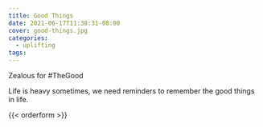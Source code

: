 ```yaml
---
title: Good Things
date: 2021-06-17T11:38:31-08:00
cover: good-things.jpg
categories:
  - uplifting
tags:
---
```


Zealous for #TheGood

Life is heavy sometimes, we need reminders to remember the good things in life.

<!--more-->
{{< orderform >}}
